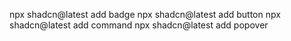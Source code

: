npx shadcn@latest add badge
npx shadcn@latest add button
npx shadcn@latest add command
npx shadcn@latest add popover
